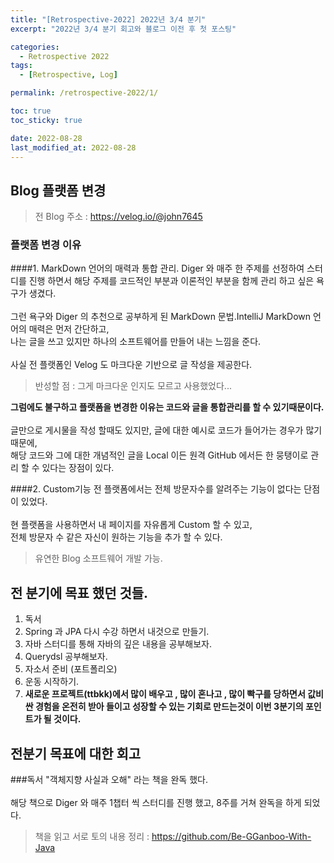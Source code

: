 ```yaml
---
title: "[Retrospective-2022] 2022년 3/4 분기"
excerpt: "2022년 3/4 분기 회고와 블로그 이전 후 첫 포스팅"

categories:
  - Retrospective 2022
tags:
  - [Retrospective, Log]

permalink: /retrospective-2022/1/

toc: true
toc_sticky: true

date: 2022-08-28
last_modified_at: 2022-08-28
---
```

## Blog 플랫폼 변경 
> 전 Blog 주소 : https://velog.io/@john7645 

### 플랫폼 변경 이유
####1. MarkDown 언어의 매력과 통합 관리.
Diger 와 매주 한 주제를 선정하여 스터디를 진행 하면서 해당 주제를 코드적인 부분과 이론적인 부분을 함께 관리 하고 싶은 욕구가 생겼다.<br><br>
그런 욕구와 Diger 의 추천으로 공부하게 된 MarkDown 문법.IntelliJ
MarkDown 언어의 매력은 먼저 간단하고,<br> 나는 글을 쓰고 있지만 하나의 소프트웨어를 만들어 내는 느낌을 준다.<br><br>
사실 전 플랫폼인 Velog 도 마크다운 기반으로 글 작성을 제공한다. 
>반성할 점 : 그게 마크다운 인지도 모르고 사용했었다...

**그럼에도 불구하고 플랫폼을 변경한 이유는 코드와 글을 통합관리를 할 수 있기때문이다.**<br><br>
글만으로 게시물을 작성 할때도 있지만, 글에 대한 예시로 코드가 들어가는 경우가 많기 때문에,<br>
해당 코드와 그에 대한 개념적인 글을 Local 이든 원격 GitHub 에서든 한 뭉탱이로 관리 할 수 있다는 장점이 있다.

####2. Custom기능
전 플랫폼에서는 전체 방문자수를 알려주는 기능이 없다는 단점이 있었다.<br><br>
현 플랫폼을 사용하면서 내 페이지를 자유롭게 Custom 할 수 있고,<br>
전체 방문자 수 같은 자신이 원하는 기능을 추가 할 수 있다.
>유연한 Blog 소프트웨어 개발 가능.
> 

## 전 분기에 목표 했던 것들.
1. 독서 
2. Spring 과 JPA 다시 수강 하면서 내것으로 만들기.
3. 자바 스터디를 통해 자바의 깊은 내용을 공부해보자.
4. Querydsl 공부해보자.
5. 자소서 준비 (포트폴리오)
6. 운동 시작하기.
7. **새로운 프로젝트(ttbkk)에서 많이 배우고 , 많이 혼나고 , 많이 빡구를 당하면서 값비싼 경험을 온전히 받아 들이고 성장할 수 있는 기회로 만드는것이 이번 3분기의 포인트가 될 것이다.**

## 전분기 목표에 대한 회고
###독서 
"객체지향 사실과 오해" 라는 책을 완독 했다.<br><br>
해당 책으로 Diger 와 매주 1챕터 씩 스터디를 진행 했고, 8주를 거쳐 완독을 하게 되었다.

>책을 읽고 서로 토의 내용 정리 : https://github.com/Be-GGanboo-With-Java








